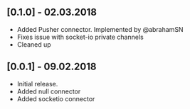 ## [0.1.0] - 02.03.2018

* Added Pusher connector. Implemented by @abrahamSN
* Fixes issue with socket-io private channels
* Cleaned up

## [0.0.1] - 09.02.2018

* Initial release.
* Added null connector
* Added socketio connector
